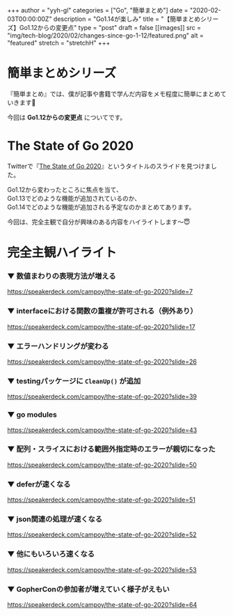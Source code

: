 +++
author = "yyh-gl"
categories = ["Go", "簡単まとめ"]
date = "2020-02-03T00:00:00Z"
description = "Go1.14が楽しみ"
title = "【簡単まとめシリーズ】Go1.12からの変更点"
type = "post"
draft = false
[[images]]
  src = "img/tech-blog/2020/02/changes-since-go-1-12/featured.png"
  alt = "featured"
  stretch = "stretchH"
+++


# 簡単まとめシリーズ

『簡単まとめ』では、僕が記事や書籍で学んだ内容をメモ程度に簡単にまとめていきます📝

今回は <b>Go1.12からの変更点</b> についてです。

# The State of Go 2020

Twitterで『[The State of Go 2020](https://speakerdeck.com/campoy/the-state-of-go-2020)』というタイトルのスライドを見つけました。

Go1.12から変わったところに焦点を当て、<br>
Go1.13でどのような機能が追加されているのか、 <br>
Go1.14でどのような機能が追加される予定なのかまとめてあります。

今回は、完全主観で自分が興味のある内容をハイライトします〜😇

# 完全主観ハイライト

### ▼ 数値まわりの表現方法が増える
https://speakerdeck.com/campoy/the-state-of-go-2020?slide=7

### ▼ interfaceにおける関数の重複が許可される（例外あり）
https://speakerdeck.com/campoy/the-state-of-go-2020?slide=17

### ▼ エラーハンドリングが変わる
https://speakerdeck.com/campoy/the-state-of-go-2020?slide=26

### ▼ testingパッケージに `CleanUp()` が追加
https://speakerdeck.com/campoy/the-state-of-go-2020?slide=39

### ▼ go modules
https://speakerdeck.com/campoy/the-state-of-go-2020?slide=43

### ▼ 配列・スライスにおける範囲外指定時のエラーが親切になった
https://speakerdeck.com/campoy/the-state-of-go-2020?slide=50

### ▼ deferが速くなる
https://speakerdeck.com/campoy/the-state-of-go-2020?slide=51

### ▼ json関連の処理が速くなる
https://speakerdeck.com/campoy/the-state-of-go-2020?slide=52

### ▼ 他にもいろいろ速くなる
https://speakerdeck.com/campoy/the-state-of-go-2020?slide=53

### ▼ GopherConの参加者が増えていく様子がえもい
https://speakerdeck.com/campoy/the-state-of-go-2020?slide=64
